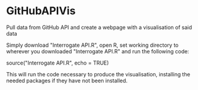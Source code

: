 # GitHubAPIVis
Pull data from GitHub API and create a webpage with a visualisation of said data

Simply download "Interrogate API.R", open R, set working directory to wherever you downloaded "Interrogate API.R" and run the following code:

source("Interrogate API.R", echo = TRUE)

This will run the code necessary to produce the visualisation, installing the needed packages if they have not been installed.
